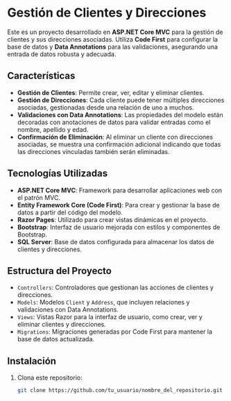 # Gestión de Clientes y Direcciones

Este es un proyecto desarrollado en **ASP.NET Core MVC** para la gestión de clientes y sus direcciones asociadas. Utiliza **Code First** para configurar la base de datos y **Data Annotations** para las validaciones, asegurando una entrada de datos robusta y adecuada.

## Características

- **Gestión de Clientes**: Permite crear, ver, editar y eliminar clientes.
- **Gestión de Direcciones**: Cada cliente puede tener múltiples direcciones asociadas, gestionadas desde una relación de uno a muchos.
- **Validaciones con Data Annotations**: Las propiedades del modelo están decoradas con anotaciones de datos para validar entradas como el nombre, apellido y edad.
- **Confirmación de Eliminación**: Al eliminar un cliente con direcciones asociadas, se muestra una confirmación adicional indicando que todas las direcciones vinculadas también serán eliminadas.

## Tecnologías Utilizadas

- **ASP.NET Core MVC**: Framework para desarrollar aplicaciones web con el patrón MVC.
- **Entity Framework Core (Code First)**: Para crear y gestionar la base de datos a partir del código del modelo.
- **Razor Pages**: Utilizado para crear vistas dinámicas en el proyecto.
- **Bootstrap**: Interfaz de usuario mejorada con estilos y componentes de Bootstrap.
- **SQL Server**: Base de datos configurada para almacenar los datos de clientes y direcciones.

## Estructura del Proyecto

- `Controllers`: Controladores que gestionan las acciones de clientes y direcciones.
- `Models`: Modelos `Client` y `Address`, que incluyen relaciones y validaciones con Data Annotations.
- `Views`: Vistas Razor para la interfaz de usuario, como crear, ver y eliminar clientes y direcciones.
- `Migrations`: Migraciones generadas por Code First para mantener la base de datos actualizada.

## Instalación

1. Clona este repositorio:
   ```bash
   git clone https://github.com/tu_usuario/nombre_del_repositorio.git
